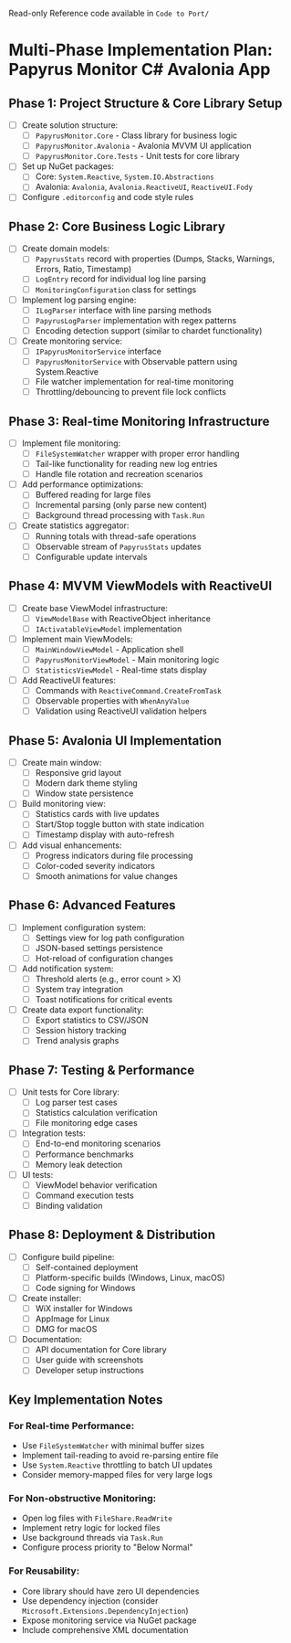 Read-only Reference code available in `Code to Port/`
# Multi-Phase Implementation Plan: Papyrus Monitor C# Avalonia App

## Phase 1: Project Structure & Core Library Setup
- [ ] Create solution structure:
  - [ ] `PapyrusMonitor.Core` - Class library for business logic
  - [ ] `PapyrusMonitor.Avalonia` - Avalonia MVVM UI application
  - [ ] `PapyrusMonitor.Core.Tests` - Unit tests for core library
- [ ] Set up NuGet packages:
  - [ ] Core: `System.Reactive`, `System.IO.Abstractions`
  - [ ] Avalonia: `Avalonia`, `Avalonia.ReactiveUI`, `ReactiveUI.Fody`
- [ ] Configure `.editorconfig` and code style rules

## Phase 2: Core Business Logic Library
- [ ] Create domain models:
  - [ ] `PapyrusStats` record with properties (Dumps, Stacks, Warnings, Errors, Ratio, Timestamp)
  - [ ] `LogEntry` record for individual log line parsing
  - [ ] `MonitoringConfiguration` class for settings
- [ ] Implement log parsing engine:
  - [ ] `ILogParser` interface with line parsing methods
  - [ ] `PapyrusLogParser` implementation with regex patterns
  - [ ] Encoding detection support (similar to chardet functionality)
- [ ] Create monitoring service:
  - [ ] `IPapyrusMonitorService` interface
  - [ ] `PapyrusMonitorService` with Observable pattern using System.Reactive
  - [ ] File watcher implementation for real-time monitoring
  - [ ] Throttling/debouncing to prevent file lock conflicts

## Phase 3: Real-time Monitoring Infrastructure
- [ ] Implement file monitoring:
  - [ ] `FileSystemWatcher` wrapper with proper error handling
  - [ ] Tail-like functionality for reading new log entries
  - [ ] Handle file rotation and recreation scenarios
- [ ] Add performance optimizations:
  - [ ] Buffered reading for large files
  - [ ] Incremental parsing (only parse new content)
  - [ ] Background thread processing with `Task.Run`
- [ ] Create statistics aggregator:
  - [ ] Running totals with thread-safe operations
  - [ ] Observable stream of `PapyrusStats` updates
  - [ ] Configurable update intervals

## Phase 4: MVVM ViewModels with ReactiveUI
- [ ] Create base ViewModel infrastructure:
  - [ ] `ViewModelBase` with ReactiveObject inheritance
  - [ ] `IActivatableViewModel` implementation
- [ ] Implement main ViewModels:
  - [ ] `MainWindowViewModel` - Application shell
  - [ ] `PapyrusMonitorViewModel` - Main monitoring logic
  - [ ] `StatisticsViewModel` - Real-time stats display
- [ ] Add ReactiveUI features:
  - [ ] Commands with `ReactiveCommand.CreateFromTask`
  - [ ] Observable properties with `WhenAnyValue`
  - [ ] Validation using ReactiveUI validation helpers

## Phase 5: Avalonia UI Implementation
- [ ] Create main window:
  - [ ] Responsive grid layout
  - [ ] Modern dark theme styling
  - [ ] Window state persistence
- [ ] Build monitoring view:
  - [ ] Statistics cards with live updates
  - [ ] Start/Stop toggle button with state indication
  - [ ] Timestamp display with auto-refresh
- [ ] Add visual enhancements:
  - [ ] Progress indicators during file processing
  - [ ] Color-coded severity indicators
  - [ ] Smooth animations for value changes

## Phase 6: Advanced Features
- [ ] Implement configuration system:
  - [ ] Settings view for log path configuration
  - [ ] JSON-based settings persistence
  - [ ] Hot-reload of configuration changes
- [ ] Add notification system:
  - [ ] Threshold alerts (e.g., error count > X)
  - [ ] System tray integration
  - [ ] Toast notifications for critical events
- [ ] Create data export functionality:
  - [ ] Export statistics to CSV/JSON
  - [ ] Session history tracking
  - [ ] Trend analysis graphs

## Phase 7: Testing & Performance
- [ ] Unit tests for Core library:
  - [ ] Log parser test cases
  - [ ] Statistics calculation verification
  - [ ] File monitoring edge cases
- [ ] Integration tests:
  - [ ] End-to-end monitoring scenarios
  - [ ] Performance benchmarks
  - [ ] Memory leak detection
- [ ] UI tests:
  - [ ] ViewModel behavior verification
  - [ ] Command execution tests
  - [ ] Binding validation

## Phase 8: Deployment & Distribution
- [ ] Configure build pipeline:
  - [ ] Self-contained deployment
  - [ ] Platform-specific builds (Windows, Linux, macOS)
  - [ ] Code signing for Windows
- [ ] Create installer:
  - [ ] WiX installer for Windows
  - [ ] AppImage for Linux
  - [ ] DMG for macOS
- [ ] Documentation:
  - [ ] API documentation for Core library
  - [ ] User guide with screenshots
  - [ ] Developer setup instructions

## Key Implementation Notes

### For Real-time Performance:
- Use `FileSystemWatcher` with minimal buffer sizes
- Implement tail-reading to avoid re-parsing entire file
- Use `System.Reactive` throttling to batch UI updates
- Consider memory-mapped files for very large logs

### For Non-obstructive Monitoring:
- Open log files with `FileShare.ReadWrite`
- Implement retry logic for locked files
- Use background threads via `Task.Run`
- Configure process priority to "Below Normal"

### For Reusability:
- Core library should have zero UI dependencies
- Use dependency injection (consider `Microsoft.Extensions.DependencyInjection`)
- Expose monitoring service via NuGet package
- Include comprehensive XML documentation